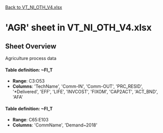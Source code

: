 [Back to VT_NI_OTH_V4.xlsx](README.md)

# 'AGR' sheet in VT_NI_OTH_V4.xlsx

## Sheet Overview

Agriculture process data

#### Table definition: ~FI_T
- **Range**: C3:O53
- **Columns**: 'TechName', 'Comm-IN', 'Comm-OUT', 'PRC_RESID', '*Delivered', 'EFF', 'LIFE', 'INVCOST', 'FIXOM', 'CAP2ACT', 'ACT_BND', 'AFA'

#### Table definition: ~FI_T
- **Range**: C65:E103
- **Columns**: 'CommName', 'Demand\~2018'

